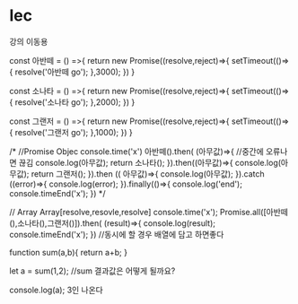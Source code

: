 # lec
강의 이동용


const 아반떼 = () =>{
    return new Promise((resolve,reject)=>{
        setTimeout(()=>{
            resolve('아반떼 go');
        },3000);
    })
}

const 소나타 = () =>{
    return new Promise((resolve,reject)=>{
        setTimeout(()=>{
            resolve('소나타 go');
        },2000);
    })
}

const 그랜저 = () =>{
    return new Promise((resolve,reject)=>{
        setTimeout(()=>{
            resolve('그랜저 go');
        },1000);
    })
}


/*
//Promise Objec
console.time('x')
아반떼().then( (아무값)=>{   //중간에 오류나면 끊김
    console.log(아무값);
    return 소나타();
}).then((아무값)=>{
    console.log(아무값);
    return 그랜저();
}).then (( 아무값)=>{
    console.log(아무값);
}).catch ((error)=>{
    console.log(error);
}).finally(()=>{
    console.log('end'); 
    console.timeEnd('x');
})
  */

// Array                                  Array[resolve,resovle,resolve]
console.time('x');
Promise.all([아반떼(),소나타(),그랜저()]).then( (result)=>{
    console.log(result);
    console.timeEnd('x');
})
//동시에 할 경우 배열에 담고 하면좋다





function sum(a,b){
    return a+b;
}

let a = sum(1,2); //sum 결과값은 어떻게 될까요?

console.log(a); 3인 나온다

